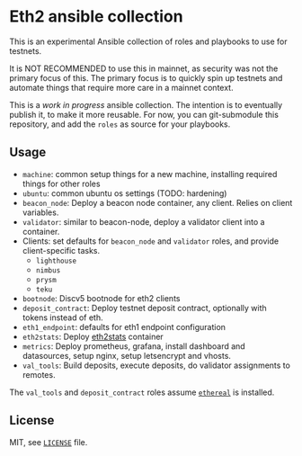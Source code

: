 # Eth2 ansible collection

This is an experimental Ansible collection of roles and playbooks to use for testnets.

It is NOT RECOMMENDED to use this in mainnet, as security was not the primary focus of this.
The primary focus is to quickly spin up testnets and automate things that require more care in a mainnet context.

This is a *work in progress* ansible collection. The intention is to eventually publish it, to make it more reusable.
For now, you can git-submodule this repository, and add the `roles` as source for your playbooks.

## Usage

- `machine`: common setup things for a new machine, installing required things for other roles
- `ubuntu`: common ubuntu os settings (TODO: hardening)
- `beacon_node`: Deploy a beacon node container, any client. Relies on client variables.
- `validator`: similar to beacon-node, deploy a validator client into a container.
- Clients: set defaults for `beacon_node` and `validator` roles, and provide client-specific tasks.
    - `lighthouse`
    - `nimbus`
    - `prysm`
    - `teku`
- `bootnode`: Discv5 bootnode for eth2 clients
- `deposit_contract`: Deploy testnet deposit contract, optionally with tokens instead of eth.
- `eth1_endpoint`: defaults for eth1 endpoint configuration
- `eth2stats`: Deploy [eth2stats](https://eth2stats.io) container
- `metrics`: Deploy prometheus, grafana, install dashboard and datasources, setup nginx, setup letsencrypt and vhosts.
- `val_tools`: Build deposits, execute deposits, do validator assignments to remotes. 

The `val_tools` and `deposit_contract` roles assume [`ethereal`](https://github.com/wealdtech/ethereal/) is installed.

## License

MIT, see [`LICENSE`](./LICENSE) file.
